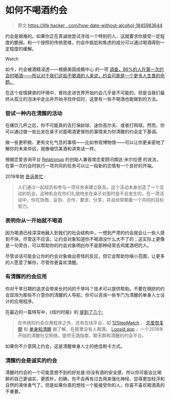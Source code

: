 # 如何不喝酒约会

> 原文:[https://life hacker . com/how-date-without-alcohol-1845983644](https://lifehacker.com/how-to-date-without-alcohol-1845983644)

约会是艰难的。如果你正在真诚地尝试寻找一个特别的人，这就要求你接受一定程度的脆弱。和一个按照的传统思维，约会中尴尬和焦虑的成分可以通过喝酒得到一定程度的缓解。

Watch

如今，约会被酒精浸透——根据美国成瘾中心 的一项 [调查，86%的人在第一次约会时喝酒——所以对于我们这些不喝酒的人来说，约会可能是一个更令人生畏的命题。](http://alcohol.org/guides/drinking-on-dates/)

在这个疫情肆虐的环境中，冒险走进世界开始约会几乎是不可能的，但是当我们最终从孤立的泡沫中走出并开始寻找伴侣时，这里有一些不喝酒也能做到的方法。

### 尝试一种内在清醒的活动

在痛饮几杯之后，你不可能真的去打保龄球、迷你高尔夫、或者打网球。然而，你可以通过做一些比坐在桌子对面喝酒更冒险的事情来为你清醒的约会定下基调。

做一些更积极、更有文化气息的事情——比如参观博物馆——可以让你更亲密地了解你的未来伴侣，就像啜饮美酒和讲笑话一样。

根据恋爱咨询平台 [Relationup](https://www.relationup.com/) 的创始人兼首席恋爱顾问朗达·米尔拉德 的说法，在第一次约会时执行一项共同的任务可以让一段新的恋情有一个良好的开端。

2019年她 [告诉奔忙](https://www.bustle.com/p/21-sober-first-date-ideas-where-your-personality-can-really-shine-18370904) :

> 人们通过一起经历和参与一项任务来建立联系。这个活动本身创造了一个互动的机会，这种机会在你们礼貌地坐在桌子对面时是不会发生的。在一项活动中，你在协商、妥协、合作、要求、分享，并且经常朝着一个共同的目标努力。

### 表明你从一开始就不喝酒

因为喝酒已经深深地融入到我们的社会结构中，一想到严肃的约会就会让一些人感到不快，尽管这不应该。让约会对象知道你不喝酒没什么大不了的；这实际上更像是一句旁白，可以帮助你的约会对象明白你不是那种经常去鸡尾酒吧的人。

尽管谈话可能会让你的约会对象做出奇怪的反应，但它会帮助你缩小范围，让更多的人愿意了解你，尽管你更喜欢清醒。

### 有清醒的约会应用

你对干旱日期的追求会带来长时间的干旱吗？技术可以提供帮助。不要在拥挤的约会现场为那些不介意你的清醒的人导航，你可以咨询一些专门为清醒的单身人士设计的应用程序。

在最近的一篇特写中，《纽约时报》的 [提到了几个:](https://www.nytimes.com/2020/12/29/fashion/weddings/finding-love-without-alcohol.html)

> 在传统的约会应用程序之外，还有在线平台，如 [12StepMatch](https://www.12stepmatch.com/) 、 [恋爱恢复期](https://loveinrecovery.com/) 和 [单身和清醒](https://singleandsober.com/) 据了解，在那里没有人喝酒。 [Loosid app](https://loosidapp.com/) ，一个2018年开始的清醒社交网络，提供无酒指南、聊天群和清醒的约会平台。

如果你不介意网上约会，这是清醒单身人士的绝佳刷卡方式。

### 清醒约会是诚实的约会

清醒时约会的一个可能意想不到的好处是:你没有酒的安全感，所以你可能会比喝醉的自己更诚实、更质朴。的确，你不会再有过去用来强化神经、显得更加轻浮和自然的液体勇气了。但是如果你真的想找一个能接受你的人，你喜不喜欢喝酒真的不重要。